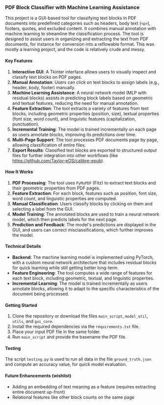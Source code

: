 ### **PDF Block Classifier with Machine Learning Assistance**

This project is a GUI-based tool for classifying text blocks in PDF documents into predefined categories such as headers, body text (`<p>`), footers, quotes, and excluded content. It combines manual annotation with machine learning to streamline the classification process.
The tool is designed to assist users in organizing and extracting the text from PDF documents, for instance for conversion into a reflowable format.
This was mostly a learning project, and the code is relatively crude and messy.

#### **Key Features**
1. **Interactive GUI**: A Tkinter interface allows users to visually inspect and classify text blocks on PDF pages.
2. **Manual Annotation**: Users can click on text blocks to assign labels (e.g., header, body, footer) manually.
3. **Machine Learning Assistance**: A neural network model (MLP with residual blocks) assists in predicting block labels based on geometric and textual features, reducing the need for manual annotation.
4. **Feature Extraction**: The tool extracts a variety of features from text blocks, including geometric properties (position, size), textual properties (font size, word count), and linguistic features (capitalization, punctuation).
5. **Incremental Training**: The model is trained incrementally on each page as users annotate blocks, improving its predictions over time.
6. **Multi-Page Support**: The tool processes PDF documents page by page, allowing classification of entire files.
7. **Export Results**: Classified text blocks are exported to structured output files for further integration into other workflows (like https://github.com/Taylor-eOS/calibre-epub).

#### **How It Works**
1. **PDF Processing**: The tool uses `PyMuPDF` (Fitz) to extract text blocks and their geometric properties from PDF pages.
2. **Feature Extraction**: For each block, features such as position, font size, word count, and linguistic properties are computed.
3. **Manual Classification**: Users classify blocks by clicking on them and selecting a label from the GUI.
4. **Model Training**: The annotated blocks are used to train a neural network model, which then predicts labels for the next page.
5. **Prediction and Feedback**: The model's predictions are displayed in the GUI, and users can correct misclassifications, which further improves the model.

#### **Technical Details**
- **Backend**: The machine learning model is implemented using PyTorch, with a custom neural network architecture that includes residual blocks for quick learning while still getting better long-term.
- **Feature Engineering**: The tool computes a wide range of features for each text block, including geometric, textual, and linguistic properties.
- **Incremental Learning**: The model is trained incrementally as users annotate blocks, allowing it to adapt to the specific characteristics of the document being processed.

#### **Getting Started**
1. Clone the repository or download the files `main_script`, `model_util`, `utils`, and `gui_core`.
2. Install the required dependencies via the `requirements.txt` file.
3. Place your input PDF file in the same folder.
4. Run `main_script` and provide the basename the PDF file.

#### **Testing**
The script `testing.py` is used to run all data in the file `ground_truth.json` and compute an accuracy value, for quick model evaluation.

#### **Future Enhancements (wishlist)**
- Adding an embedding of text meaning as a feature (requires extracting entire document up-front)
- Relational features like other block counts on the same page
